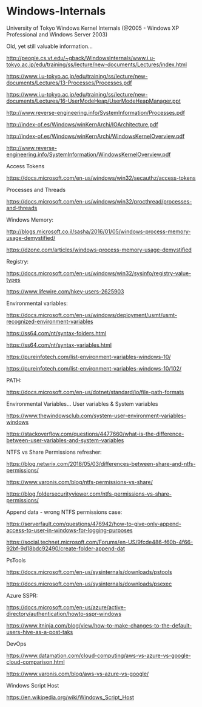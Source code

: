 # Windows-Internals

University of Tokyo Windows Kernel Internals (@2005 - Windows XP Professional and Windows Server 2003)

Old, yet still valuable information...

http://people.cs.vt.edu/~gback/WindowsInternals/www.i.u-tokyo.ac.jp/edu/training/ss/lecture/new-documents/Lectures/index.html

https://www.i.u-tokyo.ac.jp/edu/training/ss/lecture/new-documents/Lectures/13-Processes/Processes.pdf

https://www.i.u-tokyo.ac.jp/edu/training/ss/lecture/new-documents/Lectures/16-UserModeHeap/UserModeHeapManager.ppt

http://www.reverse-engineering.info/SystemInformation/Processes.pdf

http://index-of.es/Windows/winKernArchi/IOArchitecture.pdf

http://index-of.es/Windows/winKernArchi/WindowsKernelOverview.pdf

http://www.reverse-engineering.info/SystemInformation/WindowsKernelOverview.pdf

Access Tokens

https://docs.microsoft.com/en-us/windows/win32/secauthz/access-tokens

Processes and Threads

https://docs.microsoft.com/en-us/windows/win32/procthread/processes-and-threads

Windows Memory:

http://blogs.microsoft.co.il/sasha/2016/01/05/windows-process-memory-usage-demystified/

https://dzone.com/articles/windows-process-memory-usage-demystified

Registry:

https://docs.microsoft.com/en-us/windows/win32/sysinfo/registry-value-types

https://www.lifewire.com/hkey-users-2625903

Environmental variables:

https://docs.microsoft.com/en-us/windows/deployment/usmt/usmt-recognized-environment-variables

https://ss64.com/nt/syntax-folders.html

https://ss64.com/nt/syntax-variables.html

https://pureinfotech.com/list-environment-variables-windows-10/

https://pureinfotech.com/list-environment-variables-windows-10/102/

PATH:

https://docs.microsoft.com/en-us/dotnet/standard/io/file-path-formats

Environmental Variables... User variables & System variables

https://www.thewindowsclub.com/system-user-environment-variables-windows

https://stackoverflow.com/questions/4477660/what-is-the-difference-between-user-variables-and-system-variables

NTFS vs Share Permissions refresher:

https://blog.netwrix.com/2018/05/03/differences-between-share-and-ntfs-permissions/

https://www.varonis.com/blog/ntfs-permissions-vs-share/

https://blog.foldersecurityviewer.com/ntfs-permissions-vs-share-permissions/

Append data - wrong NTFS permissions case:

https://serverfault.com/questions/476942/how-to-give-only-append-access-to-user-in-windows-for-logging-purposes

https://social.technet.microsoft.com/Forums/en-US/9fcde486-f60b-4f66-92bf-9d18bdc92490/create-folder-append-dat


PsTools

https://docs.microsoft.com/en-us/sysinternals/downloads/pstools

https://docs.microsoft.com/en-us/sysinternals/downloads/psexec

Azure SSPR:

https://docs.microsoft.com/en-us/azure/active-directory/authentication/howto-sspr-windows

https://www.itninja.com/blog/view/how-to-make-changes-to-the-default-users-hive-as-a-post-taks

DevOps

https://www.datamation.com/cloud-computing/aws-vs-azure-vs-google-cloud-comparison.html

https://www.varonis.com/blog/aws-vs-azure-vs-google/

Windows Script Host

https://en.wikipedia.org/wiki/Windows_Script_Host
